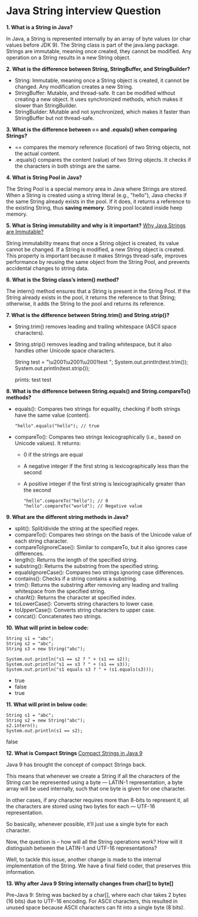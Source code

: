 # Java String interview Question

**1. What is a String in Java?**

In Java, a String is represented internally by an array of byte values (or char values before JDK 9). The String class
is part of the java.lang package. Strings are immutable, meaning once created, they cannot be modified. Any operation on
a String results in a new String object.

**2. What is the difference between String, StringBuffer, and StringBuilder?**

* String: Immutable, meaning once a String object is created, it cannot be changed. Any modification creates a new
  String.
* StringBuffer: Mutable, and thread-safe. It can be modified without creating a new object. It uses synchronized
  methods, which makes it slower than StringBuilder.
* StringBuilder: Mutable and not synchronized, which makes it faster than StringBuffer but not thread-safe.

**3. What is the difference between == and .equals() when comparing Strings?**

* == compares the memory reference (location) of two String objects, not the actual content.
* .equals() compares the content (value) of two String objects. It checks if the characters in both strings are the
  same.

**4. What is String Pool in Java?**

The String Pool is a special memory area in Java where Strings are stored. When a String is
created using a string literal (e.g., "hello"), Java checks if the same String already exists in the pool. If it does,
it returns a reference to the existing String, thus **saving memory**. String pool located inside heep memory.

**5. What is String immutability and why is it important?**
[Why Java Strings are Immutable?](https://www.geeksforgeeks.org/java-string-is-immutable-what-exactly-is-the-meaning/)

String immutability means that once a String object is created, its value cannot be changed. If a String is modified, a
new String object is created. This property is important because it makes Strings thread-safe, improves performance by
reusing the same object from the String Pool, and prevents accidental changes to string data.

**6. What is the String class’s intern() method?**

The intern() method ensures that a String is present in the String Pool. If the String already exists in the pool, it
returns the reference to that String; otherwise, it adds the String to the pool and returns its reference.

**7. What is the difference between String.trim() and String.strip()?**

* String.trim() removes leading and trailing whitespace (ASCII space characters).
* String.strip() removes leading and trailing whitespace, but it also handles other Unicode space characters.

  String test = "\u2001\u2001\u2001test   ";
  System.out.println(test.trim());
  System.out.println(test.strip());

  prints:
  test
  test

**8. What is the difference between String.equals() and String.compareTo() methods?**

* equals(): Compares two strings for equality, checking if both strings have the same value (content).

      "hello".equals("hello"); // true
* compareTo(): Compares two strings lexicographically (i.e., based on Unicode values). It returns:
    * 0 if the strings are equal
    * A negative integer if the first string is lexicographically less than the second
    * A positive integer if the first string is lexicographically greater than the second

          "hello".compareTo("hello"); // 0
          "hello".compareTo("world"); // Negative value

**9. What are the different string methods in Java?**

* split(): Split/divide the string at the specified regex.
* compareTo(): Compares two strings on the basis of the Unicode value of each string character.
* compareToIgnoreCase(): Similar to compareTo, but it also ignores case differences.
* length(): Returns the length of the specified string.
* substring(): Returns the substring from the specified string.
* equalsIgnoreCase(): Compares two strings ignoring case differences.
* contains(): Checks if a string contains a substring.
* trim(): Returns the substring after removing any leading and trailing whitespace from the specified string.
* charAt(): Returns the character at specified index.
* toLowerCase(): Converts string characters to lower case.
* toUpperCase(): Converts string characters to upper case.
* concat(): Concatenates two strings.

**10. What will print in below code:**

    String s1 = "abc";
    String s2 = "abc";
    String s3 = new String("abc");
    
    System.out.println("s1 == s2 ? " + (s1 == s2));
    System.out.println("s1 == s3 ? " + (s1 == s3));
    System.out.println("s1 equals s3 ? " + (s1.equals(s3)));

* true
* false
* true

**11. What will print in below code:**

    String s1 = "abc";
    String s2 = new String("abc");
    s2.intern();
    System.out.println(s1 == s2);

false

**12. What is Compact Strings**
[Compact Strings in Java 9](https://www.geeksforgeeks.org/compact-strings-in-java-9-with-examples/)


Java 9 has brought the concept of compact Strings back.

This means that whenever we create a String if all the characters of the String can be represented using a byte —
LATIN-1 representation, a byte array will be used internally, such that one byte is given for one character.

In other cases, if any character requires more than 8-bits to represent it, all the characters are stored using two
bytes for each — UTF-16 representation.

So basically, whenever possible, it’ll just use a single byte for each character.

Now, the question is – how will all the String operations work? How will it distinguish between the LATIN-1 and UTF-16
representations?

Well, to tackle this issue, another change is made to the internal implementation of the String. We have a final field
coder, that preserves this information.

**13. Why after Java 9 String internally changes from char[] to byte[]**

Pre-Java 9: String was backed by a char[], where each char takes 2 bytes (16 bits) due to UTF-16 encoding. For ASCII
characters, this resulted in unused space because ASCII characters can fit into a single byte (8 bits).
